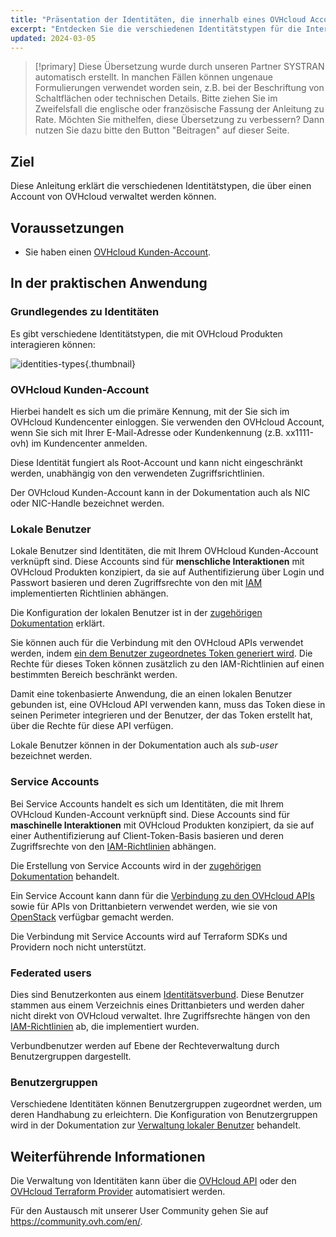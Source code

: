 ```yaml
---
title: "Präsentation der Identitäten, die innerhalb eines OVHcloud Accounts interagieren können"
excerpt: "Entdecken Sie die verschiedenen Identitätstypen für die Interaktion mit einem OVHcloud Produkt"
updated: 2024-03-05
---
```


> [!primary]
> Diese Übersetzung wurde durch unseren Partner SYSTRAN automatisch erstellt. In manchen Fällen können ungenaue Formulierungen verwendet worden sein, z.B. bei der Beschriftung von Schaltflächen oder technischen Details. Bitte ziehen Sie im Zweifelsfall die englische oder französische Fassung der Anleitung zu Rate. Möchten Sie mithelfen, diese Übersetzung zu verbessern? Dann nutzen Sie dazu bitte den Button "Beitragen" auf dieser Seite.
>

## Ziel

Diese Anleitung erklärt die verschiedenen Identitätstypen, die über einen Account von OVHcloud verwaltet werden können.

## Voraussetzungen

- Sie haben einen [OVHcloud Kunden-Account](ovhcloud-account-creation1.).

## In der praktischen Anwendung

### Grundlegendes zu Identitäten

Es gibt verschiedene Identitätstypen, die mit OVHcloud Produkten interagieren können:

![identities-types](identities_types.png){.thumbnail}

### OVHcloud Kunden-Account

Hierbei handelt es sich um die primäre Kennung, mit der Sie sich im OVHcloud Kundencenter einloggen. Sie verwenden den OVHcloud Account, wenn Sie sich mit Ihrer E-Mail-Adresse oder Kundenkennung (z.B. xx1111-ovh) im Kundencenter anmelden.

Diese Identität fungiert als Root-Account und kann nicht eingeschränkt werden, unabhängig von den verwendeten Zugriffsrichtlinien.

Der OVHcloud Kunden-Account kann in der Dokumentation auch als NIC oder NIC-Handle bezeichnet werden.

### Lokale Benutzer

Lokale Benutzer sind Identitäten, die mit Ihrem OVHcloud Kunden-Account verknüpft sind. Diese Accounts sind für **menschliche Interaktionen** mit OVHcloud Produkten konzipiert, da sie auf Authentifizierung über Login und Passwort basieren und deren Zugriffsrechte von den mit [IAM](iam-policy-ui1.) implementierten Richtlinien abhängen.

Die Konfiguration der lokalen Benutzer ist in der [zugehörigen Dokumentation](ovhcloud-users-management1.) erklärt.

Sie können auch für die Verbindung mit den OVHcloud APIs verwendet werden, indem [ein dem Benutzer zugeordnetes Token generiert wird](first-steps1.). Die Rechte für dieses Token können zusätzlich zu den IAM-Richtlinien auf einen bestimmten Bereich beschränkt werden.

Damit eine tokenbasierte Anwendung, die an einen lokalen Benutzer gebunden ist, eine OVHcloud API verwenden kann, muss das Token diese in seinen Perimeter integrieren und der Benutzer, der das Token erstellt hat, über die Rechte für diese API verfügen.

Lokale Benutzer können in der Dokumentation auch als *sub-user* bezeichnet werden.

### Service Accounts

Bei Service Accounts handelt es sich um Identitäten, die mit Ihrem OVHcloud Kunden-Account verknüpft sind. Diese Accounts sind für **maschinelle Interaktionen** mit OVHcloud Produkten konzipiert, da sie auf einer Authentifizierung auf Client-Token-Basis basieren und deren Zugriffsrechte von den [IAM-Richtlinien](iam-policy-ui1.) abhängen.

Die Erstellung von Service Accounts wird in der [zugehörigen Dokumentation](manage-service-account1.) behandelt.

Ein Service Account kann dann für die [Verbindung zu den OVHcloud APIs](authenticate-api-with-service-account1.) sowie für APIs von Drittanbietern verwendet werden, wie sie von [OpenStack](authenticate-api-openstack-with-service-account1.) verfügbar gemacht werden.

Die Verbindung mit Service Accounts wird auf Terraform SDKs und Providern noch nicht unterstützt.

### Federated users

Dies sind Benutzerkonten aus einem [Identitätsverbund](manage-operate-user-federation1.). Diese Benutzer stammen aus einem Verzeichnis eines Drittanbieters und werden daher nicht direkt von OVHcloud verwaltet. Ihre Zugriffsrechte hängen von den [IAM-Richtlinien](iam-policy-ui1.) ab, die implementiert wurden.

Verbundbenutzer werden auf Ebene der Rechteverwaltung durch Benutzergruppen dargestellt.

### Benutzergruppen

Verschiedene Identitäten können Benutzergruppen zugeordnet werden, um deren Handhabung zu erleichtern.
Die Konfiguration von Benutzergruppen wird in der Dokumentation zur [Verwaltung lokaler Benutzer](ovhcloud-users-management1.) behandelt.

## Weiterführende Informationen

Die Verwaltung von Identitäten kann über die [OVHcloud API](first-steps1.) oder den [OVHcloud Terraform Provider](terraform-at-ovhcloud1.) automatisiert werden.

Für den Austausch mit unserer User Community gehen Sie auf <https://community.ovh.com/en/>.
